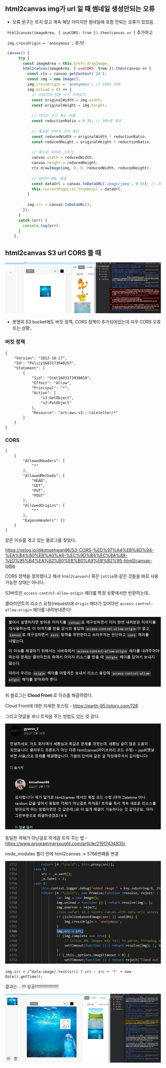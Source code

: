 ## html2canvas img가 url 일 때 썸네일 생성안되는 오류

- 오류 문구는 뜨지 않고 계속 해당 이미지만 썸네일에 포함 안되는 오류가 있었음.

` html2canvas(imageArea, { useCORS: true }).then(canvas => {` 추가하고

` img.crossOrigin = 'anonymous';` 추가!

``` js
 canvas() {
      try {
        const imageArea = this.$refs.dragImage;
        html2canvas(imageArea, { useCORS: true }).then(canvas => {
          const ctx = canvas.getContext('2d');
          const img = new Image();
          img.crossOrigin = 'anonymous'; // CORS 허용
          img.onload = () => {
            // 이미지의 원본 크기 가져오기
            const originalWidth = img.width;
            const originalHeight = img.height;

            // 이미지 크기 축소 비율
            const reductionRatio = 0.35; // 30%로 축소

            // 축소된 이미지 크기 계산
            const reducedWidth = originalWidth * reductionRatio;
            const reducedHeight = originalHeight * reductionRatio;

            // 축소된 이미지 그리기
            canvas.width = reducedWidth;
            canvas.height = reducedHeight;
            ctx.drawImage(img, 0, 0, reducedWidth, reducedHeight);

            // 데이터 URL 생성
            const dataUrl = canvas.toDataURL('image/jpeg', 0.35); // JPEG 포맷, 압축률 70%
            this.currentPageList.thumbnail = dataUrl;
          }

          img.src = canvas.toDataURL();
        });
      }
      catch (err) {
        console.log(err);
      }
    },
```



## html2canvas  S3 url CORS 뜰 때

![image-20230505211717682](./assets/image-20230505211717682.png)

- 분명히 S3 bucket에도 버킷 정책, CORS 정책이 추가되어있는데 자꾸 CORS 오류 뜨는 상황..

### 버킷 정책

```
{
    "Version": "2012-10-17",
    "Id": "Policy1683173940257",
    "Statement": [
        {
            "Sid": "Stmt1683173938059",
            "Effect": "Allow",
            "Principal": "*",
            "Action": [
                "s3:GetObject",
                "s3:PutObject"
            ],
            "Resource": "arn:aws:s3:::taleteller/*"
        }
    ]
}
```



### CORS

```
[
    {
        "AllowedHeaders": [
            "*"
        ],
        "AllowedMethods": [
            "HEAD",
            "GET",
            "PUT",
            "POST"
        ],
        "AllowedOrigins": [
            "*"
        ],
        "ExposeHeaders": []
    }
]
```



같은 이슈를 겪고 있는 블로그를 찾았다.

https://velog.io/@kimsehwan96/S3-CORS-%ED%97%A4%EB%8D%94-%EA%B4%80%EB%A0%A8-%EC%9D%B4%EC%8A%88-%ED%95%B4%EA%B2%B0%EB%B0%A9%EB%B2%95-html2canvas-lottie

CORS 정책을 정의했다고 해서 `html2canvas`나 혹은 `lottie`와 같은 것들을 바로 사용 가능한 상태는 아니다.

S3버킷은 `access-control-allow-origin` 헤더를 특정 상황에서만 반환하는데..

클라이언트의 리소스 요청(request)에 `Origin` 헤더가 있어야만 `access-control-allow-origin` 헤더를 내려보내준다!

<img src="./assets/image-20230505212419572.png" alt="image-20230505212419572" style="zoom:67%;" />

위 블로그는 **Cloud Front** 로 이슈를 해결하였다.

Cloud Front에 대한 자세한 포스팅 - https://earth-95.tistory.com/128

그리고 댓글을 보니 트릭을 주는 방법도 있는 것 같다.

<img src="./assets/image-20230505212356584.png" alt="image-20230505212356584" style="zoom:67%;" />

동일한 객체가 아닌걸로 하게끔 트릭 주는 법 - https://www.programmersought.com/article/21917434935/

node_modules 폴더 안에 html2canvas -> 5766번째줄 변경

![image-20230505222132513](./assets/image-20230505222132513.png)

```
img.src = /^data:image/.test(src) ? src : src + '?' + new Date().getTime();
```



결과는 .. !!! 성공!!!!!!!!!!!!!!!!!!!

![image-20230505222332843](./assets/image-20230505222332843.png)